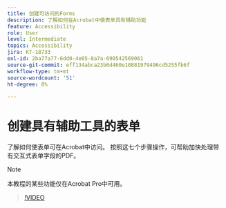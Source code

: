 ```yaml
---
title: 创建可访问的Forms
description: 了解如何在Acrobat中使表单具有辅助功能
feature: Accessibility
role: User
level: Intermediate
topics: Accessibility
jira: KT-18733
exl-id: 2ba77a77-6dd0-4e05-8a7a-690542569061
source-git-commit: eff134abca23b6d460e10881979496cd5255fb6f
workflow-type: tm+mt
source-wordcount: '51'
ht-degree: 0%

---
```


# 创建具有辅助工具的表单

了解如何使表单可在Acrobat中访问。 按照这七个步骤操作，可帮助加快处理带有交互式表单字段的PDF。

>[!NOTE]
>
>本教程的某些功能仅在Acrobat Pro中可用。

>[!VIDEO](https://video.tv.adobe.com/v/3471615?quality=12&learn=on&hidetitle=true)

